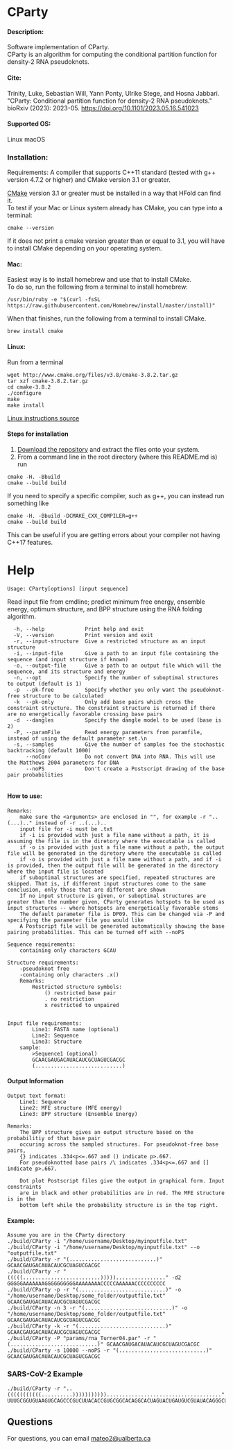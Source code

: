 # CParty

#### Description:
Software implementation of CParty.     
CParty is an algorithm for computing the conditional partition function for density-2 RNA pseudoknots.

#### Cite: 
Trinity, Luke, Sebastian Will, Yann Ponty, Ulrike Stege, and Hosna Jabbari. "CParty: Conditional partition function for density-2 RNA pseudoknots." bioRxiv (2023): 2023-05.
https://doi.org/10.1101/2023.05.16.541023 

#### Supported OS: 
Linux 
macOS 

### Installation:  
Requirements: A compiler that supports C++11 standard (tested with g++ version 4.7.2 or higher)  and CMake version 3.1 or greater.    

[CMake](https://cmake.org/install/) version 3.1 or greater must be installed in a way that HFold can find it.    
To test if your Mac or Linux system already has CMake, you can type into a terminal:      
```
cmake --version
```
If it does not print a cmake version greater than or equal to 3.1, you will have to install CMake depending on your operating system.

#### Mac:    
Easiest way is to install homebrew and use that to install CMake.    
To do so, run the following from a terminal to install homebrew:      
```  
/usr/bin/ruby -e "$(curl -fsSL https://raw.githubusercontent.com/Homebrew/install/master/install)"   
```    
When that finishes, run the following from a terminal to install CMake.     
```   
brew install cmake   
``` 
#### Linux:    
Run from a terminal     
```
wget http://www.cmake.org/files/v3.8/cmake-3.8.2.tar.gz
tar xzf cmake-3.8.2.tar.gz
cd cmake-3.8.2
./configure
make
make install
```
[Linux instructions source](https://geeksww.com/tutorials/operating_systems/linux/installation/downloading_compiling_and_installing_cmake_on_linux.php)

#### Steps for installation   
1. [Download the repository](https://github.com/HosnaJabbari/HFold.git) and extract the files onto your system.
2. From a command line in the root directory (where this README.md is) run
```
cmake -H. -Bbuild
cmake --build build
```   
If you need to specify a specific compiler, such as g++, you can instead run something like   
```
cmake -H. -Bbuild -DCMAKE_CXX_COMPILER=g++
cmake --build build
```   
This can be useful if you are getting errors about your compiler not having C++17 features.

Help
========================================

```
Usage: CParty[options] [input sequence]
```

Read input file from cmdline; predict minimum free energy, ensemble energy, optimum structure, and BPP structure using the RNA folding algorithm.


```
  -h, --help             Print help and exit
  -V, --version          Print version and exit
  -r, --input-structure  Give a restricted structure as an input structure
  -i, --input-file       Give a path to an input file containing the sequence (and input structure if known)
  -o, --output-file      Give a path to an output file which will the sequence, and its structure and energy
  -n, --opt              Specify the number of suboptimal structures to output (default is 1)
  -p  --pk-free          Specify whether you only want the pseudoknot-free structure to be calculated
  -k  --pk-only          Only add base pairs which cross the constraint structure. The constraint structure is returned if there are no energetically favorable crossing base pairs
  -d  --dangles          Specify the dangle model to be used (base is 2)
  -P, --paramFile        Read energy parameters from paramfile, instead of using the default parameter set.\n
  -s, --samples          Give the number of samples foe the stochastic backtracking (default 1000)
      --noConv           Do not convert DNA into RNA. This will use the Matthews 2004 parameters for DNA
      --noPS             Don't create a Postscript drawing of the base pair probabilities
  
```


#### How to use:

    Remarks:
        make sure the <arguments> are enclosed in "", for example -r "..(...).." instead of -r ..(...)..
        input file for -i must be .txt
        if -i is provided with just a file name without a path, it is assuming the file is in the diretory where the executable is called
        if -o is provided with just a file name without a path, the output file will be generated in the diretory where the executable is called
        if -o is provided with just a file name without a path, and if -i is provided, then the output file will be generated in the directory where the input file is located
        if suboptimal structures are specified, repeated structures are skipped. That is, if different input structures come to the same conclusion, only those that are different are shown
        If no input structure is given, or suboptimal structures are greater than the number given, CParty generates hotspots to be used as input structures -- where hotspots are energetically favorable stems
        The default parameter file is DP09. This can be changed via -P and specifying the parameter file you would like
        A Postscript file will be generated automatically showing the base pairing probabilities. This can be turned off with --noPS
    
    Sequence requirements:
        containing only characters GCAU

    Structure requirements:
        -pseudoknot free
        -containing only characters .x()
        Remarks:
            Restricted structure symbols:
                () restricted base pair
                . no restriction
                x restricted to unpaired


    Input file requirements:
            Line1: FASTA name (optional)
            Line2: Sequence
            Line3: Structure
        sample:
            >Sequence1 (optional)
            GCAACGAUGACAUACAUCGCUAGUCGACGC
            (............................)

#### Output Information
    Output text format:
        Line1: Sequence
        Line2: MFE structure (MFE energy)
        Line3: BPP structure (Ensemble Energy)

    Remarks:
        The BPP structure gives an output structure based on the probabilitiy of that base pair
        occuring across the sampled structures. For pseudoknot-free base pairs, 
        {} indicates .334<p<=.667 and () indicate p>.667.
        For pseudoknotted base pairs /\ indicates .334<p<=.667 and [] indicate p>.667.

        Dot plot Postscript files give the output in graphical form. Input constraints
        are in black and other probabilities are in red. The MFE structure is in the
        bottom left while the probability structure is in the top right.

#### Example:
    Assume you are in the CParty directory
    ./build/CParty -i "/home/username/Desktop/myinputfile.txt"
    ./build/CParty -i "/home/username/Desktop/myinputfile.txt" --o "outputfile.txt"
    ./build/CParty -r "(............................)" GCAACGAUGACAUACAUCGCUAGUCGACGC
    ./build/CParty -r "(((((.........................)))))................" -d2 GGGGGAAAAAAAGGGGGGGGGGAAAAAAAACCCCCAAAAAACCCCCCCCCC
    ./build/CParty -p -r "(............................)" -o "/home/username/Desktop/some_folder/outputfile.txt" GCAACGAUGACAUACAUCGCUAGUCGACGC
    ./build/CParty -n 3 -r "(............................)" -o "/home/username/Desktop/some_folder/outputfile.txt" GCAACGAUGACAUACAUCGCUAGUCGACGC
    ./build/CParty -k -r "(............................)" GCAACGAUGACAUACAUCGCUAGUCGACGC
    ./build/CParty -P "params/rna_Turner04.par" -r "(............................)" GCAACGAUGACAUACAUCGCUAGUCGACGC
    ./build/CParty -s 10000 --noPS -r "(............................)" GCAACGAUGACAUACAUCGCUAGUCGACGC



### SARS-CoV-2 Example
    ./build/CParty -r "..(((((((((((..........)))))))))))....................................." UUUGCGGUGUAAGUGCAGCCCGUCUUACACCGUGCGGCACAGGCACUAGUACUGAUGUCGUAUACAGGGCU

    
## Questions
For questions, you can email mateo2@ualberta.ca
